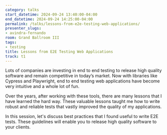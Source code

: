 ```yaml
---
category: talks
start_datetime: 2024-09-24 13:40:00-04:00
end_datetime: 2024-09-24 14:25:00-04:00
permalink: /talks/lessons-from-e2e-testing-web-applications/
presenter_slugs:
- avindra-fernando
room: Grand Ballroom III
tags:
- testing
title: Lessons from E2E Testing Web Applications
track: t1
---
```


Lots of companies are investing in end to end testing to release high quality software and remain competitive in today’s market. Now with libraries like Cypress and Playwright, end to end testing web applications have become very intuitive and a whole lot of fun.  

Over the years, after working with these tools, there are many lessons that I have learned the hard way. These valuable lessons taught me how to write robust and reliable tests that vastly improved the quality of my applications.

In this session, let's discuss best practices that I found useful to write E2E tests. These guidelines will enable you to release high quality software to your clients.
